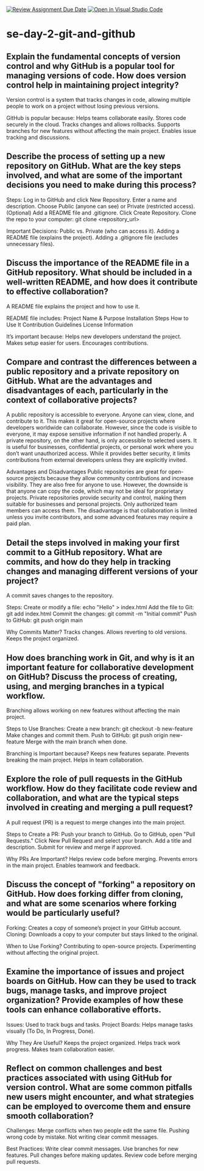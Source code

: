 [![Review Assignment Due Date](https://classroom.github.com/assets/deadline-readme-button-22041afd0340ce965d47ae6ef1cefeee28c7c493a6346c4f15d667ab976d596c.svg)](https://classroom.github.com/a/8wgCKhpZ)
[![Open in Visual Studio Code](https://classroom.github.com/assets/open-in-vscode-2e0aaae1b6195c2367325f4f02e2d04e9abb55f0b24a779b69b11b9e10269abc.svg)](https://classroom.github.com/online_ide?assignment_repo_id=18539954&assignment_repo_type=AssignmentRepo)
# se-day-2-git-and-github
## Explain the fundamental concepts of version control and why GitHub is a popular tool for managing versions of code. How does version control help in maintaining project integrity?
  Version control is a system that tracks changes in code, allowing multiple people to work on a project without losing previous versions.
  
  GitHub is popular because:
    Helps teams collaborate easily.
    Stores code securely in the cloud.
    Tracks changes and allows rollbacks.
    Supports branches for new features without affecting the main project.
    Enables issue tracking and discussions.
    
## Describe the process of setting up a new repository on GitHub. What are the key steps involved, and what are some of the important decisions you need to make during this process?
  Steps:
    Log in to GitHub and click New Repository.
    Enter a name and description.
    Choose Public (anyone can see) or Private (restricted access).
    (Optional) Add a README file and .gitignore.
    Click Create Repository.
    Clone the repo to your computer: git clone <repository_url>
  
  Important Decisions:
    Public vs. Private (who can access it).
    Adding a README file (explains the project).
    Adding a .gitignore file (excludes unnecessary files).

## Discuss the importance of the README file in a GitHub repository. What should be included in a well-written README, and how does it contribute to effective collaboration?
  A README file explains the project and how to use it.
  
  README file includes:
    Project Name & Purpose
    Installation Steps
    How to Use It
    Contribution Guidelines
    License Information
  
  It’s important because:
    Helps new developers understand the project.
    Makes setup easier for users.
    Encourages contributions.

## Compare and contrast the differences between a public repository and a private repository on GitHub. What are the advantages and disadvantages of each, particularly in the context of collaborative projects?
A public repository is accessible to everyone. Anyone can view, clone, and contribute to it. This makes it great for open-source projects where developers worldwide can collaborate. However, since the code is visible to everyone, it may expose sensitive information if not handled properly.
A private repository, on the other hand, is only accessible to selected users. It is useful for businesses, confidential projects, or personal work where you don’t want unauthorized access. While it provides better security, it limits contributions from external developers unless they are explicitly invited.

Advantages and Disadvantages
Public repositories are great for open-source projects because they allow community contributions and increase visibility. They are also free for anyone to use. However, the downside is that anyone can copy the code, which may not be ideal for proprietary projects.
Private repositories provide security and control, making them suitable for businesses and personal projects. Only authorized team members can access them. The disadvantage is that collaboration is limited unless you invite contributors, and some advanced features may require a paid plan.

## Detail the steps involved in making your first commit to a GitHub repository. What are commits, and how do they help in tracking changes and managing different versions of your project?
  A commit saves changes to the repository.
  
  Steps:
    Create or modify a file: echo "Hello" > index.html
    Add the file to Git: git add index.html
    Commit the changes: git commit -m "Initial commit"
    Push to GitHub: git push origin main
  
  Why Commits Matter?
    Tracks changes.
    Allows reverting to old versions.
    Keeps the project organized.
    
## How does branching work in Git, and why is it an important feature for collaborative development on GitHub? Discuss the process of creating, using, and merging branches in a typical workflow.
  Branching allows working on new features without affecting the main project.
  
  Steps to Use Branches:
    Create a new branch: git checkout -b new-feature
    Make changes and commit them.
    Push to GitHub: git push origin new-feature
    Merge with the main branch when done.
  
  Branching is Important because?
    Keeps new features separate.
    Prevents breaking the main project.
    Helps in team collaboration.

## Explore the role of pull requests in the GitHub workflow. How do they facilitate code review and collaboration, and what are the typical steps involved in creating and merging a pull request?
  A pull request (PR) is a request to merge changes into the main project.
  
  Steps to Create a PR:
    Push your branch to GitHub.
    Go to GitHub, open "Pull Requests."
    Click New Pull Request and select your branch.
    Add a title and description.
    Submit for review and merge if approved.
  
  Why PRs Are Important?
    Helps review code before merging.
    Prevents errors in the main project.
    Enables teamwork and feedback.

## Discuss the concept of "forking" a repository on GitHub. How does forking differ from cloning, and what are some scenarios where forking would be particularly useful?
  Forking: Creates a copy of someone’s project in your GitHub account.
  Cloning: Downloads a copy to your computer but stays linked to the original.
  
  When to Use Forking?
    Contributing to open-source projects.
    Experimenting without affecting the original project.
## Examine the importance of issues and project boards on GitHub. How can they be used to track bugs, manage tasks, and improve project organization? Provide examples of how these tools can enhance collaborative efforts.
  Issues: Used to track bugs and tasks.
  Project Boards: Helps manage tasks visually (To Do, In Progress, Done).
  
  Why They Are Useful?
    Keeps the project organized.
    Helps track work progress.
    Makes team collaboration easier.

## Reflect on common challenges and best practices associated with using GitHub for version control. What are some common pitfalls new users might encounter, and what strategies can be employed to overcome them and ensure smooth collaboration?
  Challenges:
    Merge conflicts when two people edit the same file.
    Pushing wrong code by mistake.
    Not writing clear commit messages.
  
  Best Practices:
    Write clear commit messages.
    Use branches for new features.
    Pull changes before making updates.
    Review code before merging pull requests.

